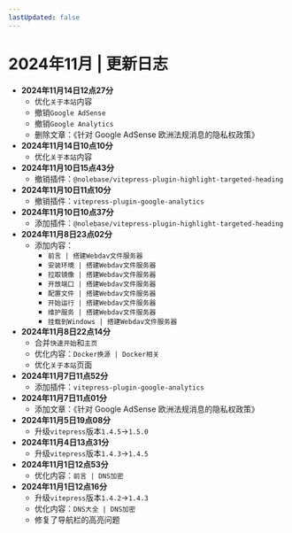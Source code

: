 ```yaml
---
lastUpdated: false
---
```


# 2024年11月 | 更新日志

- **2024年11月14日12点27分**
    - 优化```关于本站```内容
    - 撤销```Google AdSense```
    - 撤销```Google Analytics```
    - 删除文章：《针对 Google AdSense 欧洲法规消息的隐私权政策》
- **2024年11月14日10点10分**
    - 优化```关于本站```内容
- **2024年11月10日15点43分**
    - 撤销插件：```@nolebase/vitepress-plugin-highlight-targeted-heading```
- **2024年11月10日11点10分**
    - 撤销插件：```vitepress-plugin-google-analytics```
- **2024年11月10日10点37分**
    - 添加插件：```@nolebase/vitepress-plugin-highlight-targeted-heading```
- **2024年11月8日23点02分**
    - 添加内容：
        - ```前言 | 搭建Webdav文件服务器```
        - ```安装环境 | 搭建Webdav文件服务器```
        - ```拉取镜像 | 搭建Webdav文件服务器```
        - ```开放端口 | 搭建Webdav文件服务器```
        - ```配置文件 | 搭建Webdav文件服务器```
        - ```开始运行 | 搭建Webdav文件服务器```
        - ```维护服务 | 搭建Webdav文件服务器```
        - ```挂载到Windows | 搭建Webdav文件服务器```
- **2024年11月8日22点14分**
    - 合并```快速开始```和```主页```
    - 优化内容：```Docker换源 | Docker相关```
    - 优化```关于本站```页面
- **2024年11月7日11点52分**
    - 添加插件：```vitepress-plugin-google-analytics```
- **2024年11月7日11点01分**
    - 添加文章：《针对 Google AdSense 欧洲法规消息的隐私权政策》
- **2024年11月5日19点08分**
    - 升级```vitepress```版本```1.4.5```->```1.5.0```
- **2024年11月4日13点31分**
    - 升级```vitepress```版本```1.4.3```->```1.4.5```
- **2024年11月1日12点53分**
    - 优化内容：```前言 | DNS加密```
- **2024年11月1日12点16分**
    - 升级```vitepress```版本```1.4.2```->```1.4.3```
    - 优化内容：```DNS大全 | DNS加密```
    - 修复了导航栏的高亮问题